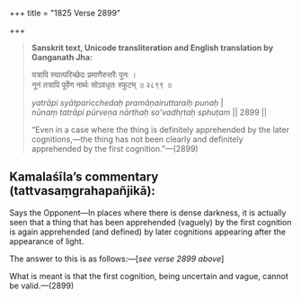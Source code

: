 +++
title = "1825 Verse 2899"

+++
> **Sanskrit text, Unicode transliteration and English translation by Ganganath Jha:** 
>
> यत्रापि स्यात्परिच्छेदः प्रमाणैरुत्तरैः पुनः ।  
> नूनं तत्रापि पूर्वेण नार्थः सोऽवधृतः स्फुटम् ॥ २८९९ ॥ 
>
> *yatrāpi syātparicchedaḥ pramāṇairuttaraiḥ punaḥ* \|  
> *nūnaṃ tatrāpi pūrveṇa nārthaḥ so'vadhṛtaḥ sphuṭam* \|\| 2899 \|\| 
>
> “Even in a case where the thing is definitely apprehended by the later cognitions,—the thing has not been clearly and definitely apprehended by the first cognition.”—(2899)



## Kamalaśīla’s commentary (tattvasaṃgrahapañjikā):

Says the Opponent—In places where there is dense darkness, it is actually seen that a thing that has been apprehended (vaguely) by the first cognition is again apprehended (and defined) by later cognitions appearing after the appearance of light.

The answer to this is as follows:—[*see verse 2899 above*]

What is meant is that the first cognition, being uncertain and vague, cannot be valid.—(2899)


